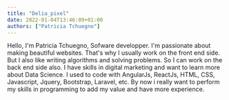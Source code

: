 ```yaml
---
title: "Delia_pixel"
date: 2022-01-04T13:46:09+01:00
authors: ["Patricia Tchuegno"]
---
```


Hello, I'm Patricia Tchuegno, Sofware developper. I'm passionate about making beautiful websites. That's why I usually work on the front end side. But I also like writing algorithms and solving problems. So I can work on the back end side also. I have skills in digital marketing and want to learn more about Data Science. I used to code with AngularJs, ReactJs, HTML, CSS, Javascript, Jquery, Bootstrap, Laravel, etc.
By now i really want to perform my skills in programming to add my value and have more experience.

